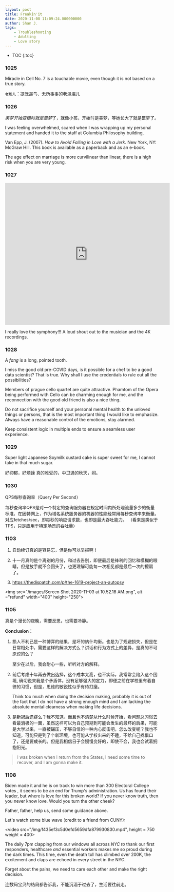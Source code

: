 ```yaml
---
layout: post
title: Freakin'it
date: 2020-11-08 11:09:24.000000000
author: Shan J.
tags:
    - Troubleshooting
    - Adulting
    - Love story
---
```


* TOC
{:toc}

### 1025

Miracle in Cell No. 7 is a touchable movie, even though it is not based on a true story.

`老炮儿`：提笼遛鸟、无所事事的老混混儿

### 1026

*美梦开始变糟时就是噩梦*了，就像小孩，开始时是美梦，等她长大了就是噩梦了。

I was feeling overwhelmed, scared when I was wrapping up my personal statement and handed it to the staff at Columbia Philosophy building,

Van Epp, J. (2007). *How to Avoid Falling in Love with a Jerk.* New York, NY: McGraw Hill. This book is available as a paperback and as an e-book.

The age effect on marriage is more curvilinear than linear, there is a high risk when you are very young.


### 1027

<iframe width="540" height="465" src="https://www.youtube.com/embed/ZPdk5GaIDjo" frameborder="0" allow="accelerometer; autoplay; clipboard-write; encrypted-media; gyroscope; picture-in-picture" allowfullscreen></iframe>

I really love the symphony!!! A loud shout out to the musician and the 4K recordings.

### 1028

A *fang* is a long, pointed tooth.

I miss the good old pre-COVID days, is it possible for a chef to be a good data scientist? That is true. Why shall I use the credentials to rule out all the possibilities?

Members of prague cello quartet are quite attractive. Phamtom of the Opera being performed with Cello can be charming enough for me, and the reconnection with the good old friend is also a nice thing.

Do not sacrifice yourself and your personal mental health to the unloved things or persons, that is the most important thing I would like to emphasize. Always have a reasonable control of the emotions, stay alarmed.

Keep consistent logic in multiple ends to ensure a seamless user experience.

### 1029

Super light Japanese Soymilk custard cake is super sweet for me, I cannot take in that much sugar.

好抑郁，好烦躁 真的难受的，中卫通的秋天，闷。

### 1030

QPS每秒查询率（Query Per Second）

每秒查询率QPS是对一个特定的查询服务器在规定时间内所处理流量多少的衡量标准，在因特网上，作为域名系统服务器的机器的性能经常用每秒查询率来衡量。对应fetches/sec，即每秒的响应请求数，也即是最大吞吐能力。 （看来是类似于TPS，只是应用于特定场景的吞吐量）

### 1103

1. 自动续订真的是容易忘，但是你可以举报啊！

2. 十一月真的是个离别的月份，和过去告别，即便最后是锋利的回忆和模糊的眼睛，但是放手就不会回头了，也更理解可能每一次相见都是最后一次的擦肩了。
3. https://thedispatch.com/p/the-1619-project-an-autopsy

<img src="/images/Screen Shot 2020-11-03 at 10.52.18 AM.png", alt ="refund" width="400" height="250">

### 1105

真是个漫长的夜晚，需要反思，也需要冷静。

**Conclusion：**

1. 损人不利己是一种博弈的结果，是坏的纳什均衡。也是为了规避损失，但是在日常相处中，需要这样的解决方式么？讲话和行为方式上的差异，是真的不可原谅的么？

   至少在以后，我会耐心一些，听听对方的解释。

2. 前后考虑十年再去做出选择，这个成本太高，也不实际，我常常会陷入这个困境, 确切说来我是个矛盾体，没有足够强大的定力，即便之前在学校里有着自律的习惯，但是，思维的敏锐性似乎有待打磨。

   Think too much when doing the decision making, probably it is out of the fact that I do not have a strong enough mind and I am lacking the absolute mental clearness when making life decisions.

3. 是新冠后遗症么？我不知道。而且也不清楚从什么时候开始，看问题总习惯去看最消极的一面，虽然这样可以为自己预期到可能会发生的最坏的后果，可能是大学以来，一直被碾压，不够自信的一种内心反击吧，怎么改变呢？我也不知道，可能只是到了个新环境，也可能从学校出来的不适，不给自己找借口了，还是要成长的。但是我相信日子会慢慢变好的，即使不会，我也会试着拥抱阳光。

> I was broken when I return from the States, I need some time to recover, and I am gonna make it.

### 1108

Biden made it and he is on track to win more than 300 Electoral College votes , it seems to be an end for Trump's administration. Us has found their leader, but where is love for this broken world? If you never know truth, then you never know love. Would you turn the other cheek?

Father, father, help us, send some guidance above.  

Let's watch some blue wave (credit to a friend from CUNY):

<video src="/img/f435ef3c5d0efd5659dfa879930830.mp4", height = 750
       weight = 400></video>

The daily 7pm clapping from our windows all across *NYC to* thank our first responders, healthcare *and* essential workers makes me so proud during the dark times. This time, even the death toll has climbed over 200K, the excitement and claps are echoed in every street in the NYC.

Forget about the pains, we need to care each other and make the right decision.

连数码宝贝的结局都告诉我，不能沉湎于过去了，生活要往前走。
